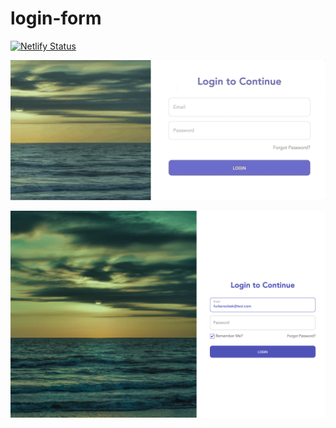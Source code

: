 # login-form

[![Netlify Status](https://api.netlify.com/api/v1/badges/b59a94e1-e9dd-4b67-8d45-79e87ea51cac/deploy-status)](https://app.netlify.com/sites/vue-login-form/deploys)

![proje gif](assets/img/proje.gif)

![proje png](assets/img/proje.png)
